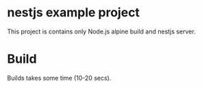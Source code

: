 # nestjs example project

This project is contains only Node.js alpine build and nestjs server.

# Build

Builds takes some time (10-20 secs).
